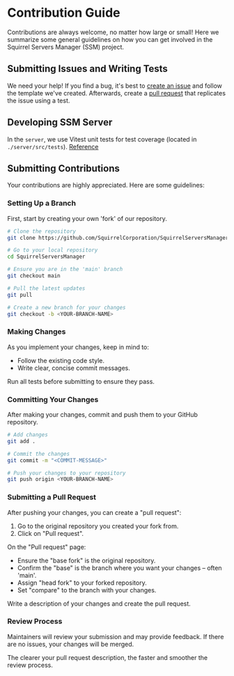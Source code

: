 # Contribution Guide

Contributions are always welcome, no matter how large or small! Here we summarize some general guidelines on how you can get involved in the Squirrel Servers Manager (SSM) project.

## Submitting Issues and Writing Tests

We need your help! If you find a bug, it's best to [create an issue](https://github.com/SquirrelCorporation/SquirrelServersManager/issues) and follow the template we've created. Afterwards, create a [pull request](https://docs.github.com/en/pull-requests/collaborating-with-pull-requests/proposing-changes-to-your-work-with-pull-requests/creating-a-pull-request) that replicates the issue using a test.

## Developing SSM Server

In the `server`, we use Vitest unit tests for test coverage (located in `./server/src/tests`).
[Reference](https://vitest.dev/)

## Submitting Contributions

Your contributions are highly appreciated. Here are some guidelines:

### Setting Up a Branch

First, start by creating your own 'fork' of our repository.

```sh
# Clone the repository
git clone https://github.com/SquirrelCorporation/SquirrelServersManager.git

# Go to your local repository
cd SquirrelServersManager

# Ensure you are in the 'main' branch
git checkout main

# Pull the latest updates
git pull

# Create a new branch for your changes
git checkout -b <YOUR-BRANCH-NAME>
```

### Making Changes

As you implement your changes, keep in mind to:

- Follow the existing code style.
- Write clear, concise commit messages.

Run all tests before submitting to ensure they pass.

### Committing Your Changes

After making your changes, commit and push them to your GitHub repository.

```sh
# Add changes
git add .

# Commit the changes
git commit -m "<COMMIT-MESSAGE>"

# Push your changes to your repository
git push origin <YOUR-BRANCH-NAME>
```

### Submitting a Pull Request

After pushing your changes, you can create a "pull request":

1. Go to the original repository you created your fork from.
2. Click on "Pull request".

On the "Pull request" page:

- Ensure the "base fork" is the original repository.
- Confirm the "base" is the branch where you want your changes – often 'main'.
- Assign "head fork" to your forked repository.
- Set "compare" to the branch with your changes.

Write a description of your changes and create the pull request.

### Review Process

Maintainers will review your submission and may provide feedback. If there are no issues, your changes will be merged.

The clearer your pull request description, the faster and smoother the review process.
